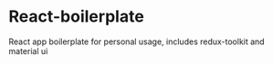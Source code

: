 # React-boilerplate
React app boilerplate for personal usage, includes redux-toolkit and material ui